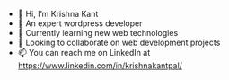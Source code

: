 - 👋 Hi, I’m Krishna Kant
- 👀 An expert wordpress developer
- 🌱 Currently learning new web technologies
- 💞️ Looking to collaborate on web development projects
- 📫 You can reach me on LinkedIn at https://www.linkedin.com/in/krishnakantpal/

<!---
krishnawp/krishnawp is a ✨ special ✨ repository because its `README.md` (this file) appears on your GitHub profile.
You can click the Preview link to take a look at your changes.
--->
